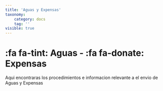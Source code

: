 ```yaml
---
title: 'Aguas y Expensas'
taxonomy:
    category: docs
    tag: ''
visible: true
---
```


# :fa fa-tint: Aguas - :fa fa-donate: Expensas

Aqui encontraras los procedimientos  e informacion relevante a el envio de Aguas y Expensas